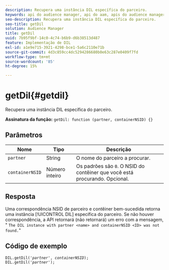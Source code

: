 ```yaml
---
description: Recupera uma instância DIL específica do parceiro.
keywords: api do audience manager, api do aam, apis do audience manager, apis do aam
seo-description: Recupera uma instância DIL específica do parceiro.
seo-title: getDil
solution: Audience Manager
title: getDil
uuid: 7b95f9bf-14c0-4c74-b6b9-d6b38513d487
feature: Implementação de DIL
exl-id: a1e9e715-3921-4298-bce1-5a6c2110e71b
source-git-commit: 4d3c859cc4dc5294286680b0e63c287e0409f7fd
workflow-type: tm+mt
source-wordcount: '85'
ht-degree: 15%

---
```


# getDil{#getdil}

Recupera uma instância DIL específica do parceiro.

**Assinatura da função:** `getDil: function (partner, containerNSID) {}`

<!-- r_dil_get_dil.xml -->

## Parâmetros

| Nome | Tipo | Descrição |
|---|---|---|
| `partner` | String   | O nome do parceiro a procurar. |
| `containerNSID` | Número inteiro | Os padrões são `0`. O NSID do contêiner que você está procurando. Opcional. |

## Resposta

Uma correspondência NSID de parceiro e contêiner bem-sucedida retorna uma instância [!UICONTROL DIL] específica do parceiro. Se não houver correspondência, a API retornará (não retornará) um erro com a mensagem, &quot; `The DIL instance with partner <name> and containerNSID <ID> was not found.`&quot;

## Código de exemplo

<pre class="java"><code>DIL.getDil('<i>partner</i>', <i>containerNSID</i>); 
DIL.getDil('<i>partner</i>');</code></pre>
